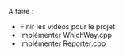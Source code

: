 A faire :
  - Finir les vidéos pour le projet
  - Implémenter WhichWay.cpp 
  - Implémenter Reporter.cpp
